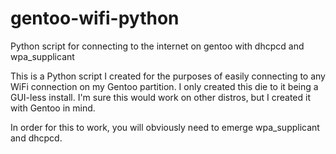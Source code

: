 # gentoo-wifi-python
Python script for connecting to the internet on gentoo with dhcpcd and wpa_supplicant


This is a Python script I created for the purposes of easily connecting to any WiFi connection on my Gentoo partition. I only created this die to it being a GUI-less install.
I'm sure this would work on other distros, but I created it with Gentoo in mind.

In order for this to work, you will obviously need to emerge wpa_supplicant and dhcpcd.
